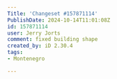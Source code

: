 ```yaml
---
Title: 'Changeset #157871114'
PublishDate: 2024-10-14T11:01:08Z
id: 157871114
user: Jerry Jorts
comment: fixed building shape
created_by: iD 2.30.4
tags:
- Montenegro

---
```

